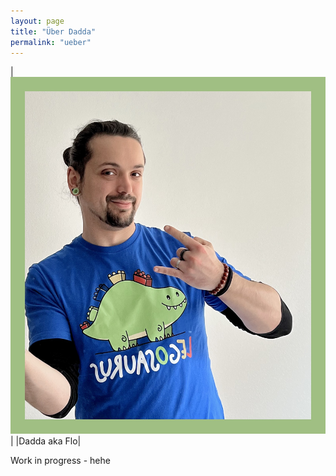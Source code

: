 ```yaml
---
layout: page
title: "Über Dadda"
permalink: "ueber"
---
```


|![dadda](/images/2023-04-01_dadda.jpeg)|
|Dadda aka Flo|

Work in progress - hehe